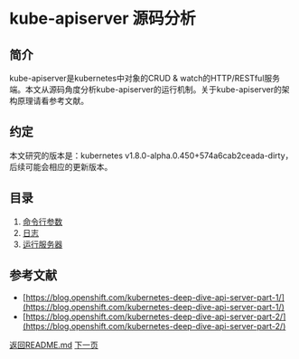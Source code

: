 kube-apiserver 源码分析
==========================================================
## 简介
kube-apiserver是kubernetes中对象的CRUD & watch的HTTP/RESTful服务端。本文从源码角度分析kube-apiserver的运行机制。关于kube-apiserver的架构原理请看参考文献。
## 约定
本文研究的版本是：kubernetes v1.8.0-alpha.0.450+574a6cab2ceada-dirty，后续可能会相应的更新版本。
## 目录
1. [命令行参数](/flag/flag.md)
2. [日志](/log/log.md)
3. [运行服务器](/run/run.md)
## 参考文献
* [https://blog.openshift.com/kubernetes-deep-dive-api-server-part-1/](https://blog.openshift.com/kubernetes-deep-dive-api-server-part-1/)
* [https://blog.openshift.com/kubernetes-deep-dive-api-server-part-2/](https://blog.openshift.com/kubernetes-deep-dive-api-server-part-2/)

[返回README.md](../README.md)   [下一页](/flag/flag.md)
